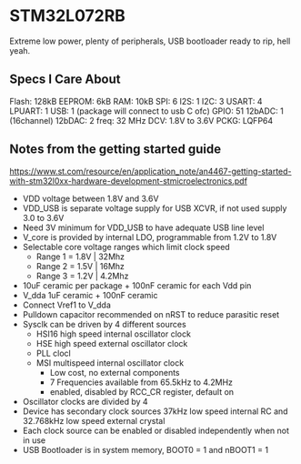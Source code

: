 # STM32L072RB
Extreme low power, plenty of peripherals, USB bootloader ready to rip, hell yeah.

## Specs I Care About
Flash:  128kB
EEPROM: 6kB
RAM:    10kB
SPI:    6
I2S:    1
I2C:    3
USART:  4
LPUART: 1
USB:    1 (package will connect to usb C ofc)
GPIO:   51
12bADC: 1 (16channel)
12bDAC: 2
freq:   32 MHz
DCV:    1.8V to 3.6V
PCKG:   LQFP64

## Notes from the getting started guide
https://www.st.com/resource/en/application_note/an4467-getting-started-with-stm32l0xx-hardware-development-stmicroelectronics.pdf

* VDD voltage between 1.8V and 3.6V
* VDD_USB is separate voltage supply for USB XCVR, if not used supply 3.0 to 3.6V
* Need 3V minimum for VDD_USB to have adequate USB line level
* V_core is provided by internal LDO, programmable from 1.2V to 1.8V
* Selectable core voltage ranges which limit clock speed
    * Range 1 = 1.8V | 32Mhz
    * Range 2 = 1.5V | 16Mhz
    * Range 3 = 1.2V | 4.2Mhz
* 10uF ceramic per package + 100nF ceramic for each Vdd pin
* V_dda 1uF ceramic + 100nF ceramic
* Connect Vref1 to V_dda
* Pulldown capacitor recommended on nRST to reduce parasitic reset
* Sysclk can be driven by 4 different sources
    * HSI16 high speed internal oscillator clock
    * HSE high speed external oscillator clock
    * PLL clocl
    * MSI multispeed internal oscillator clock
        * Low cost, no external components
        * 7 Frequencies available from 65.5kHz to 4.2MHz
        * enabled, disabled by RCC_CR register, default on
* Oscillator clocks are divided by 4
* Device has secondary clock sources 37kHz low speed internal RC and 32.768kHz low speed external crystal
* Each clock source can be enabled or disabled independently when not in use
* USB Bootloader is in system memory, BOOT0 = 1 and nBOOT1 = 1